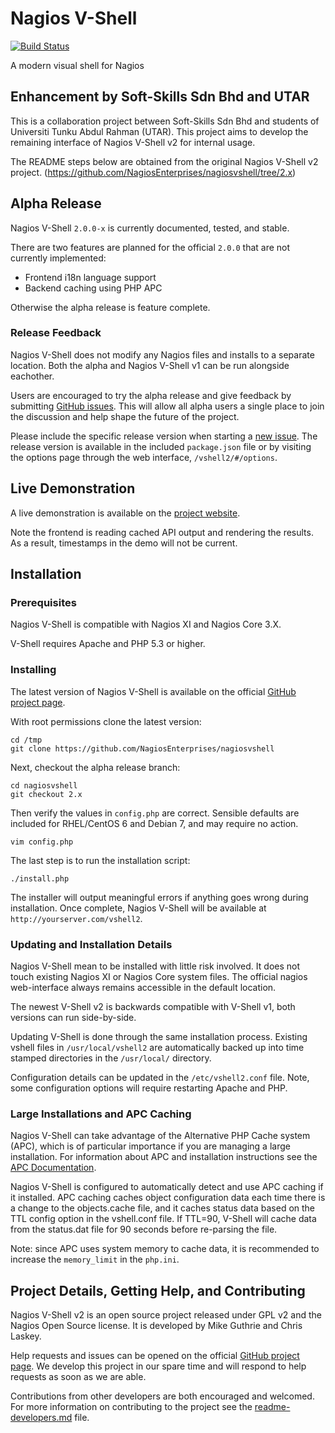 # Nagios V-Shell

[![Build Status](https://travis-ci.org/chrislaskey/nagiosvshell.svg?branch=2.x)](https://travis-ci.org/chrislaskey/nagiosvshell)

A modern visual shell for Nagios

## Enhancement by Soft-Skills Sdn Bhd and UTAR

This is a collaboration project between Soft-Skills Sdn Bhd and students of Universiti Tunku Abdul Rahman (UTAR). This project aims to develop the remaining interface of Nagios V-Shell v2 for internal usage. 

The README steps below are obtained from the original Nagios V-Shell v2 project. (https://github.com/NagiosEnterprises/nagiosvshell/tree/2.x)

## Alpha Release

Nagios V-Shell `2.0.0-x` is currently documented, tested, and stable.

There are two features are planned for the official `2.0.0` that are not
currently implemented:

- Frontend i18n language support
- Backend caching using PHP APC

Otherwise the alpha release is feature complete.


### Release Feedback

Nagios V-Shell does not modify any Nagios files and installs to a separate
location. Both the alpha and Nagios V-Shell v1 can be run alongside eachother.

Users are encouraged to try the alpha release and give feedback by submitting
[GitHub issues](https://github.com/NagiosEnterprises/nagiosvshell/issues). This
will allow all alpha users a single place to join the discussion and help shape
the future of the project.

Please include the specific release version when starting a [new
issue](https://github.com/NagiosEnterprises/nagiosvshell/issues/new). The
release version is available in the included `package.json` file or by visiting
the options page through the web interface, `/vshell2/#/options`.


## Live Demonstration

A live demonstration is available on the [project
website](https://nagiosenterprises.github.io/nagiosvshell/).

Note the frontend is reading cached API output and rendering the
results. As a result, timestamps in the demo will not be current.


## Installation


### Prerequisites

Nagios V-Shell is compatible with Nagios XI and Nagios Core 3.X.

V-Shell requires Apache and PHP 5.3 or higher. 


### Installing

The latest version of Nagios V-Shell is available on the official
[GitHub project page](https://github.com/NagiosEnterprises/nagiosvshell).

With root permissions clone the latest version:

    cd /tmp
    git clone https://github.com/NagiosEnterprises/nagiosvshell

Next, checkout the alpha release branch:

    cd nagiosvshell
    git checkout 2.x

Then verify the values in `config.php` are correct. Sensible defaults are
included for RHEL/CentOS 6 and Debian 7, and may require no action.

    vim config.php

The last step is to run the installation script:

    ./install.php

The installer will output meaningful errors if anything goes wrong during
installation. Once complete, Nagios V-Shell will be available at
`http://yourserver.com/vshell2`.


### Updating and Installation Details

Nagios V-Shell mean to be installed with little risk involved. It does not
touch existing Nagios XI or Nagios Core system files. The official nagios
web-interface always remains accessible in the default location.

The newest V-Shell v2 is backwards compatible with V-Shell v1, both versions
can run side-by-side.

Updating V-Shell is done through the same installation process. Existing vshell
files in `/usr/local/vshell2` are automatically backed up into time stamped
directories in the `/usr/local/` directory.

Configuration details can be updated in the `/etc/vshell2.conf` file.
Note, some configuration options will require restarting Apache and PHP.


### Large Installations and APC Caching

Nagios V-Shell can take advantage of the Alternative PHP Cache system (APC),
which is of particular importance if you are managing a large installation. For
information about APC and installation instructions see the [APC
Documentation](http://php.net/manual/en/book.apc.php).

Nagios V-Shell is configured to automatically detect and use APC caching
if it installed. APC caching caches object configuration data each time there is
a change to the objects.cache file, and it caches status data based on the TTL
config option in the vshell.conf file. If TTL=90, V-Shell will cache data from
the status.dat file for 90 seconds before re-parsing the file.

Note: since APC uses system memory to cache data, it is recommended to increase
the `memory_limit` in the `php.ini`.


## Project Details, Getting Help, and Contributing

Nagios V-Shell v2 is an open source project released under GPL v2 and the
Nagios Open Source license. It is developed by Mike Guthrie and Chris Laskey.

Help requests and issues can be opened on the official
[GitHub project page](https://github.com/NagiosEnterprises/nagiosvshell). We
develop this project in our spare time and will respond to help requests as
soon as we are able.

Contributions from other developers are both encouraged and welcomed. For more
information on contributing to the project see the
[readme-developers.md](readme-developers.md) file.
